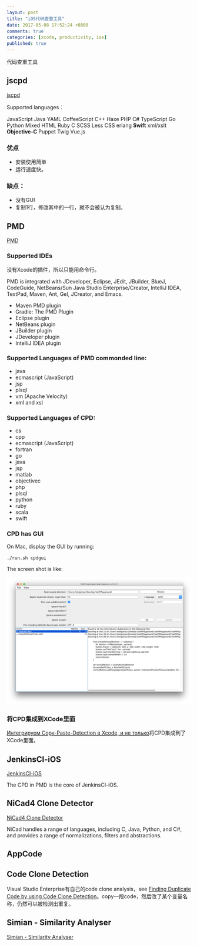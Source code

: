```yaml
---
layout: post
title: "iOS代码查重工具"
date: 2017-05-08 17:52:24 +0800
comments: true
categories: [xcode, productivity, ios]
published: true
---
```




代码查重工具

<!-- more -->

## jscpd

[jscpd](https://github.com/kucherenko/jscpd)

Supported languages： 

JavaScript	Java	YAML
CoffeeScript	C++	Haxe
PHP	C#	TypeScript
Go	Python	Mixed HTML
Ruby	C	SCSS
Less	CSS	erlang
**Swift**	xml/xslt	**Objective-C**
Puppet	Twig	Vue.js

### 优点

* 安装使用简单
* 运行速度快。

### 缺点：

* 没有GUI
* 复制1行，修改其中的一行，就不会被认为复制。


## PMD

[PMD](https://pmd.github.io/)

### Supported IDEs

没有Xcode的插件，所以只能用命令行。

PMD is integrated with JDeveloper, Eclipse, JEdit, JBuilder, BlueJ, CodeGuide, NetBeans/Sun Java Studio Enterprise/Creator, IntelliJ IDEA, TextPad, Maven, Ant, Gel, JCreator, and Emacs.


* Maven PMD plugin
* Gradle: The PMD Plugin
* Eclipse plugin
* NetBeans plugin
* JBuilder plugin
* JDeveloper plugin
* IntelliJ IDEA plugin

### Supported Languages of PMD commonded line:

* java
* ecmascript (JavaScript)
* jsp
* plsql
* vm (Apache Velocity)
* xml and xsl

### Supported Languages of CPD:

* cs
* cpp
* ecmascript (JavaScript)
* fortran
* go
* java
* jsp
* matlab
* objectivec
* php
* plsql
* python
* ruby
* scala
* swift

### CPD has GUI

On Mac, display the GUI by running:

```
./run.sh cpdgui
```

The screen shot is like:

![screenshot_cpd](/images/screenshot_cpd.png)

### 将CPD集成到XCode里面

[Интегрируем Copy-Paste-Detection в Xcode, и не только](https://habrahabr.ru/post/137875/)将CPD集成到了XCode里面。

## JenkinsCI-iOS

[JenkinsCI-iOS](https://github.com/cyupa/JenkinsCI-iOS)

The CPD in PMD is the core of JenkinsCI-iOS.


## NiCad4 Clone Detector

[NiCad4 Clone Detector](http://www.txl.ca/nicaddownload.html)

NiCad handles a range of languages, including C, Java, Python, and C#, and provides a range of normalizations, filters and abstractions.


## AppCode

## Code Clone Detection

Visual Studio Enterprise有自己的code clone analysis，see [Finding Duplicate Code by using Code Clone Detection](https://msdn.microsoft.com/en-us/library/hh205279.aspx)。copy一段code，然后改了某个变量名称，仍然可以被检测出重复。

## Simian - Similarity Analyser

[Simian - Similarity Analyser](http://www.harukizaemon.com/simian/)


